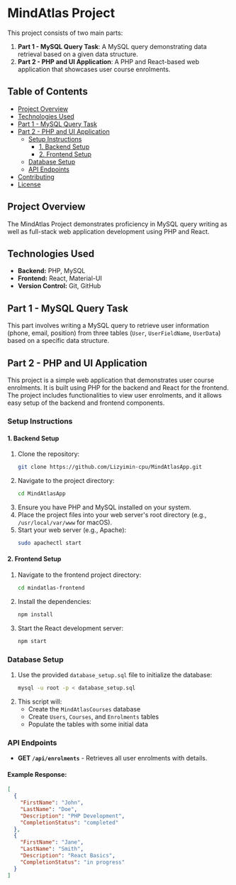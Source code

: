 # MindAtlas Project

This project consists of two main parts:
1. **Part 1 - MySQL Query Task**: A MySQL query demonstrating data retrieval based on a given data structure.
2. **Part 2 - PHP and UI Application**: A PHP and React-based web application that showcases user course enrolments.

## Table of Contents
- [Project Overview](#project-overview)
- [Technologies Used](#technologies-used)
- [Part 1 - MySQL Query Task](#part-1---mysql-query-task)
- [Part 2 - PHP and UI Application](#part-2---php-and-ui-application)
  - [Setup Instructions](#setup-instructions)
    - [1. Backend Setup](#1-backend-setup)
    - [2. Frontend Setup](#2-frontend-setup)
  - [Database Setup](#database-setup)
  - [API Endpoints](#api-endpoints)
- [Contributing](#contributing)
- [License](#license)

## Project Overview
The MindAtlas Project demonstrates proficiency in MySQL query writing as well as full-stack web application development using PHP and React.

## Technologies Used
- **Backend:** PHP, MySQL
- **Frontend:** React, Material-UI
- **Version Control:** Git, GitHub

## Part 1 - MySQL Query Task

This part involves writing a MySQL query to retrieve user information (phone, email, position) from three tables (`User`, `UserFieldName`, `UserData`) based on a specific data structure.

## Part 2 - PHP and UI Application

This project is a simple web application that demonstrates user course enrolments. It is built using PHP for the backend and React for the frontend. The project includes functionalities to view user enrolments, and it allows easy setup of the backend and frontend components.

### Setup Instructions

#### 1. Backend Setup
1. Clone the repository:
    ```bash
    git clone https://github.com/Lizyimin-cpu/MindAtlasApp.git
    ```
2. Navigate to the project directory:
    ```bash
    cd MindAtlasApp
    ```
3. Ensure you have PHP and MySQL installed on your system.
4. Place the project files into your web server's root directory (e.g., `/usr/local/var/www` for macOS).
5. Start your web server (e.g., Apache):
    ```bash
    sudo apachectl start
    ```

#### 2. Frontend Setup
1. Navigate to the frontend project directory:
    ```bash
    cd mindatlas-frontend
    ```
2. Install the dependencies:
    ```bash
    npm install
    ```
3. Start the React development server:
    ```bash
    npm start
    ```

### Database Setup
1. Use the provided `database_setup.sql` file to initialize the database:
    ```bash
    mysql -u root -p < database_setup.sql
    ```
2. This script will:
   - Create the `MindAtlasCourses` database
   - Create `Users`, `Courses`, and `Enrolments` tables
   - Populate the tables with some initial data

### API Endpoints
- **GET `/api/enrolments`** - Retrieves all user enrolments with details.

#### Example Response:
```json
[
  {
    "FirstName": "John",
    "LastName": "Doe",
    "Description": "PHP Development",
    "CompletionStatus": "completed"
  },
  {
    "FirstName": "Jane",
    "LastName": "Smith",
    "Description": "React Basics",
    "CompletionStatus": "in progress"
  }
]



